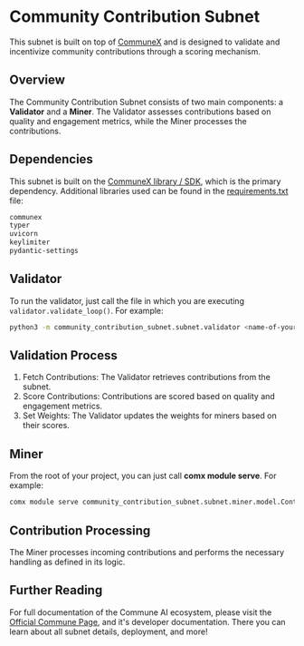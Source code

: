 # Community Contribution Subnet

This subnet is built on top of [CommuneX](https://github.com/agicommies/communex) and is designed to validate and incentivize community contributions through a scoring mechanism.

## Overview

The Community Contribution Subnet consists of two main components: a **Validator** and a **Miner**. The Validator assesses contributions based on quality and engagement metrics, while the Miner processes the contributions.

## Dependencies

This subnet is built on the [CommuneX library / SDK](https://github.com/agicommies/communex), which is the primary dependency. Additional libraries used can be found in the [requirements.txt](./requirements.txt) file:

```txt
communex
typer
uvicorn
keylimiter
pydantic-settings
```

## Validator

To run the validator, just call the file in which you are executing `validator.validate_loop()`. For example:

```sh
python3 -m community_contribution_subnet.subnet.validator <name-of-your-com-key>
```

## Validation Process

1. Fetch Contributions: The Validator retrieves contributions from the subnet.
2. Score Contributions: Contributions are scored based on quality and engagement metrics.
3. Set Weights: The Validator updates the weights for miners based on their scores.

## Miner

From the root of your project, you can just call **comx module serve**. For example:

```sh
comx module serve community_contribution_subnet.subnet.miner.model.ContributionMiner <name-of-your-com-key> [--subnets-whitelist <your-subnet-netuid>] [--ip <text>] [--port <number>]
```

## Contribution Processing

The Miner processes incoming contributions and performs the necessary handling as defined in its logic.

## Further Reading

For full documentation of the Commune AI ecosystem, please visit the [Official Commune Page](https://communeai.org/), and it's developer documentation. There you can learn about all subnet details, deployment, and more!
